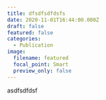 ```yaml
---
title: dfsdfsdfdsfs
date: 2020-11-01T16:44:00.000Z
draft: false
featured: false
categories:
  - Publication
image:
  filename: featured
  focal_point: Smart
  preview_only: false
---
```

asdfsdfdsf